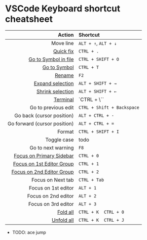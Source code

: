 # VSCode Keyboard shortcut cheatsheet

|Action|Shortcut|
|---:|:---|
|Move line|`ALT + ↑`, `ALT + ↓`|
|[Quick fix](https://code.visualstudio.com/docs/editing/refactoring#_code-actions-quick-fixes-and-refactorings)|`CTRL + .`|
|[Go to Symbol in file](https://code.visualstudio.com/docs/editing/editingevolved#_go-to-symbol)|`CTRL + SHIFT + O`|
|[Go to Symbol](https://code.visualstudio.com/docs/editing/editingevolved#_open-symbol-by-name)|`CTRL + T`|
|[Rename](https://code.visualstudio.com/docs/editing/editingevolved#_rename-symbol)|`F2`|
|[Expand selection](https://code.visualstudio.com/docs/editing/codebasics#_shrinkexpand-selection)|`ALT + SHIFT + →`|
|[Shrink selection](https://code.visualstudio.com/docs/editing/codebasics#_shrinkexpand-selection)|`ALT + SHIFT + ←`|
|[Terminal](https://code.visualstudio.com/docs/terminal/getting-started)|`CTRL + \\``|
|Go to previous edit|`CTRL + Shift + Backspace`|
|Go back (cursor position)|`ALT + CTRL + -`|
|Go forward (cursor position)|`ALT + CTRL + =`|
|Format|`CTRL + SHIFT + I`|
|Toggle case|todo|
|Go to next warning|`F8`|
|[Focus on Primary Sidebar](https://code.visualstudio.com/api/ux-guidelines/sidebars#primary-sidebar)|`CTRL + 0`|
|[Focus on 1st Editor Group](https://code.visualstudio.com/docs/configure/custom-layout#_editor-groups)|`CTRL + 1`|
|[Focus on 2nd Editor Group](https://code.visualstudio.com/docs/configure/custom-layout#_editor-groups)|`CTRL + 2`|
|Focus on Next tab|`CTRL + Tab`|
|Focus on 1st editor|`ALT + 1`|
|Focus on 2nd editor|`ALT + 2`|
|Focus on 3rd editor|`ALT + 3`|
|[Fold all](https://code.visualstudio.com/docs/editing/codebasics#_folding)|`CTRL + K  CTRL + 0`|
|[Unfold all](https://code.visualstudio.com/docs/editing/codebasics#_folding)|`CTRL + K  CTRL + J`|

- TODO: ace jump